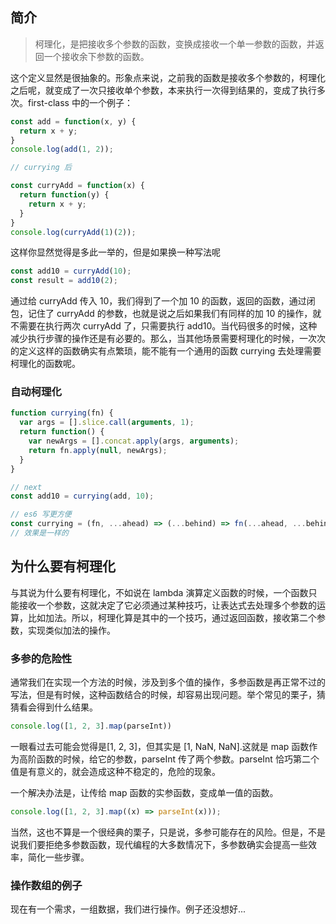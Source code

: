 ## 简介
> 柯理化，是把接收多个参数的函数，变换成接收一个单一参数的函数，并返回一个接收余下参数的函数。

这个定义显然是很抽象的。形象点来说，之前我的函数是接收多个参数的，柯理化之后呢，就变成了一次只接收单个参数，本来执行一次得到结果的，变成了执行多次。first-class 中的一个例子：

```javascript
const add = function(x, y) {
  return x + y;
}
console.log(add(1, 2));

// currying 后

const curryAdd = function(x) {
  return function(y) {
    return x + y;
  }
}
console.log(curryAdd(1)(2));

```
这样你显然觉得是多此一举的，但是如果换一种写法呢
```javascript
const add10 = curryAdd(10);
const result = add10(2);
```
通过给 curryAdd 传入 10，我们得到了一个加 10 的函数，返回的函数，通过闭包，记住了 curryAdd 的参数，也就是说之后如果我们有同样的加 10 的操作，就不需要在执行两次 curryAdd 了，只需要执行 add10。当代码很多的时候，这种减少执行步骤的操作还是有必要的。那么，当其他场景需要柯理化的时候，一次次的定义这样的函数确实有点繁琐，能不能有一个通用的函数 currying 去处理需要柯理化的函数呢。

### 自动柯理化
```javascript
function currying(fn) {
  var args = [].slice.call(arguments, 1);
  return function() {
    var newArgs = [].concat.apply(args, arguments);
    return fn.apply(null, newArgs);
  }
}

// next
const add10 = currying(add, 10);

// es6 写更方便
const currying = (fn, ...ahead) => (...behind) => fn(...ahead, ...behind);
// 效果是一样的
```


## 为什么要有柯理化
与其说为什么要有柯理化，不如说在 lambda 演算定义函数的时候，一个函数只能接收一个参数，这就决定了它必须通过某种技巧，让表达式去处理多个参数的运算，比如加法。所以，柯理化算是其中的一个技巧，通过返回函数，接收第二个参数，实现类似加法的操作。

### 多参的危险性
通常我们在实现一个方法的时候，涉及到多个值的操作，多参函数是再正常不过的写法，但是有时候，这种函数结合的时候，却容易出现问题。举个常见的栗子，猜猜看会得到什么结果。
```javascript
console.log([1, 2, 3].map(parseInt))
```
一眼看过去可能会觉得是[1, 2, 3]，但其实是 [1, NaN, NaN].这就是 map 函数作为高阶函数的时候，给它的参数，parseInt 传了两个参数。parseInt 恰巧第二个值是有意义的，就会造成这种不稳定的，危险的现象。

一个解决办法是，让传给 map 函数的实参函数，变成单一值的函数。

```javascript
console.log([1, 2, 3].map((x) => parseInt(x)));
```

当然，这也不算是一个很经典的栗子，只是说，多参可能存在的风险。但是，不是说我们要拒绝多参数函数，现代编程的大多数情况下，多参数确实会提高一些效率，简化一些步骤。

### 操作数组的例子
现在有一个需求，一组数据，我们进行操作。例子还没想好...
